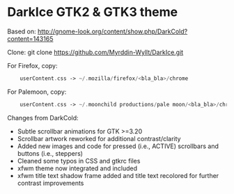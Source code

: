 DarkIce GTK2 & GTK3 theme
============

Based on:
http://gnome-look.org/content/show.php/DarkCold?content=143165

Clone:
git clone https://github.com/Myrddin-Wyllt/DarkIce.git


For Firefox, copy: 
```php
    userContent.css -> ~/.mozilla/firefox/<bla_bla>/chrome 
```

For Palemoon, copy:
```php
    userContent.css -> ~/.moonchild productions/pale moon/<bla_bla>/chrome 
```

Changes from DarkCold:
+ Subtle scrollbar animations for GTK >=3.20
+ Scrollbar artwork reworked for additional contrast/clarity
+ Added new images and code for pressed (i.e., ACTIVE) scrollbars and buttons (i.e., steppers)
+ Cleaned some typos in CSS and gtkrc files
+ xfwm theme now integrated and included
+ xfwm title text shadow frame added and title text recolored for further contrast improvements